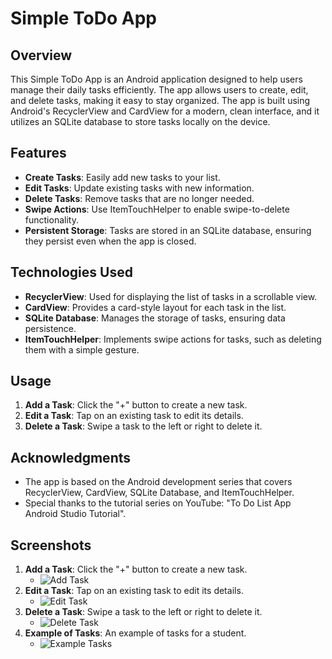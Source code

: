 # Simple ToDo App

## Overview
This Simple ToDo App is an Android application designed to help users manage their daily tasks efficiently. The app allows users to create, edit, and delete tasks, making it easy to stay organized. The app is built using Android's RecyclerView and CardView for a modern, clean interface, and it utilizes an SQLite database to store tasks locally on the device.

## Features
- **Create Tasks**: Easily add new tasks to your list.
- **Edit Tasks**: Update existing tasks with new information.
- **Delete Tasks**: Remove tasks that are no longer needed.
- **Swipe Actions**: Use ItemTouchHelper to enable swipe-to-delete functionality.
- **Persistent Storage**: Tasks are stored in an SQLite database, ensuring they persist even when the app is closed.

## Technologies Used
- **RecyclerView**: Used for displaying the list of tasks in a scrollable view.
- **CardView**: Provides a card-style layout for each task in the list.
- **SQLite Database**: Manages the storage of tasks, ensuring data persistence.
- **ItemTouchHelper**: Implements swipe actions for tasks, such as deleting them with a simple gesture.

## Usage
1. **Add a Task**: Click the "+" button to create a new task.
2. **Edit a Task**: Tap on an existing task to edit its details.
3. **Delete a Task**: Swipe a task to the left or right to delete it.

## Acknowledgments
- The app is based on the Android development series that covers RecyclerView, CardView, SQLite Database, and ItemTouchHelper.
- Special thanks to the tutorial series on YouTube: "To Do List App Android Studio Tutorial".

## Screenshots
1. **Add a Task**: Click the "+" button to create a new task.
   - ![Add Task](Screenshots/Screenshot_20240821_184118.png)
2. **Edit a Task**: Tap on an existing task to edit its details.
   - ![Edit Task](Screenshots/Screenshot_20240821_184231.png)
3. **Delete a Task**: Swipe a task to the left or right to delete it.
   - ![Delete Task](Screenshots/Screenshot_20240821_184515.png)
4. **Example of Tasks**: An example of tasks for a student.
   - ![Example Tasks](Screenshots/Screenshot_20240821_184542.png)

